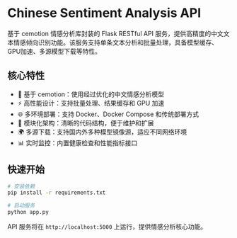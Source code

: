 # Chinese Sentiment Analysis API

基于 cemotion 情感分析库封装的 Flask RESTful API 服务，提供高精度的中文文本情感倾向识别功能。该服务支持单条文本分析和批量处理，具备模型缓存、GPU加速、多源模型下载等特性。

## 核心特性

- 🎯 基于 cemotion：使用经过优化的中文情感分析模型
- ⚡ 高性能设计：支持批量处理、结果缓存和 GPU 加速
- 🌐 多环境部署：支持 Docker、Docker Compose 和传统部署方式
- 🔄 模块化架构：清晰的代码结构，便于维护和扩展
- 🌍 多源下载：支持国内外多种模型镜像源，适应不同网络环境
- 📊 实时监控：内置健康检查和性能指标接口

## 快速开始

```bash
# 安装依赖
pip install -r requirements.txt

# 启动服务
python app.py
```

API 服务将在 `http://localhost:5000` 上运行，提供情感分析核心功能。